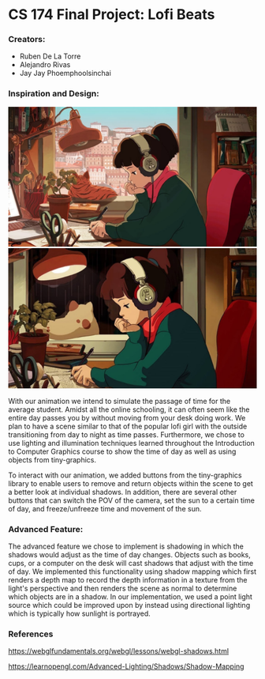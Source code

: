 # CS 174 Final Project: Lofi Beats

### Creators:

* Ruben De La Torre
* Alejandro Rivas
* Jay Jay Phoemphoolsinchai

### Inspiration and Design:

![image-0](docs/lofiday.jpg)
![image-0](docs/lofinight.jpg)

With our animation we intend to simulate the passage of time for the average student. Amidst all the online schooling, it can often seem like the entire day passes you by without moving from your desk doing work. We plan to have a scene similar to that of the popular lofi girl with the outside transitioning from day to night as time passes. Furthermore, we chose to use lighting and illumination techniques learned throughout the Introduction to Computer Graphics course to show the time of day as well as using objects from tiny-graphics.

To interact with our animation, we added buttons from the tiny-graphics library to enable users to remove and return objects within the scene to get a better look at individual shadows. In addition, there are several other buttons that can switch the POV of the camera, set the sun to a certain time of day, and freeze/unfreeze time and movement of the sun.


### Advanced Feature:

The advanced feature we chose to implement is shadowing in which the shadows would adjust as the time of day changes. Objects such as books, cups, or a computer on the desk will cast shadows that adjust with the time of day. We implemented this functionality using shadow mapping which first renders a depth map to record the depth information in a texture from the light's perspective and then renders the scene as normal to determine which objects are in a shadow. In our implementation, we used a point light source which could be improved upon by instead using directional lighting which is typically how sunlight is portrayed.

### References

https://webglfundamentals.org/webgl/lessons/webgl-shadows.html

https://learnopengl.com/Advanced-Lighting/Shadows/Shadow-Mapping


